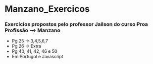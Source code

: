 # Manzano_Exercicos
### Exercícios propostos pelo professor Jailson do curso Proa Profissão --> Manzano

- Pg 25 -> 3,4,5,6,7
- Pg 26 -> Extra
- Pg 40, 41, 42, 46 e 50
- Em Portugol e Javascript